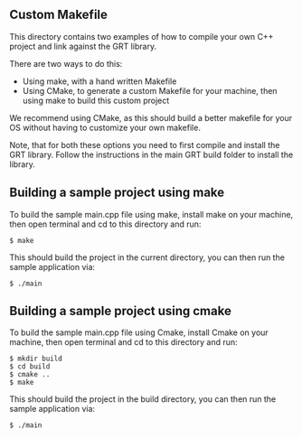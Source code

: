 ## Custom Makefile

This directory contains two examples of how to compile your own C++ project and link against the GRT library.

There are two ways to do this:
- Using make, with a hand written Makefile
- Using CMake, to generate a custom Makefile for your machine, then using make to build this custom project

We recommend using CMake, as this should build a better makefile for your OS without having to customize your own makefile.

Note, that for both these options you need to first compile and install the GRT library.  Follow the instructions in the main GRT build folder to install the library.

## Building a sample project using make

To build the sample main.cpp file using make, install make on your machine, then open terminal and cd to this directory and run:

    $ make

This should build the project in the current directory, you can then run the sample application via:

    $ ./main

## Building a sample project using cmake
To build the sample main.cpp file using Cmake, install Cmake on your machine, then open terminal and cd to this directory and run:

    $ mkdir build
    $ cd build
    $ cmake ..
    $ make

This should build the project in the build directory, you can then run the sample application via:

    $ ./main
